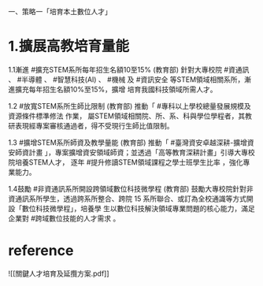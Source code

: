 一、策略一「培育本土數位人才」

# 1.擴展高教培育量能 
1.1漸進 #擴充STEM系所每年招生名額10至15% (教育部)
針對大專校院 #資通訊 、 #半導體 、 #智慧科技(AI) 、 #機械 及 #資訊安全 等STEM領域相關系所，漸進擴充每年招生名額10%至15%，擴增 培育我國科技領域所需人才。 

1.2 #放寬STEM系所生師比限制 (教育部)
推動「 #專科以上學校總量發展規模及資源條件標準修法 作業， 屬STEM領域相關院、所、系、科與學位學程者，其教研表現經專案審核通過者，得不受現行生師比值限制。

1.3 #擴增STEM系所師資及教學量能 (教育部) 推動「 #臺灣資安卓越深耕-擴增資安師資計畫 」，專案擴增資安領域師資；並透過「高等教育深耕計畫」引導大專校院培養STEM人才， 逐年 #提升修讀STEM領域課程之學士班學生比率 ，強化專業能力。

1.4鼓勵 #非資通訊系所開設跨領域數位科技微學程  (教育部) 鼓勵大專校院針對非資通訊系所學生，透過跨系所整合、跨院 15 系所聯合、或訂為全校通識等方式開設「數位科技微學程」，培養學 生以數位科技解決領域專業問題的核心能力，滿足企業對 #跨域數位技能的人才需求 。

# reference
![[關鍵人才培育及延攬方案.pdf]]